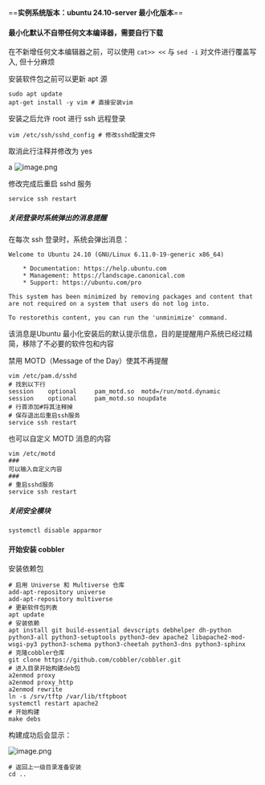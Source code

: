 ==**实例系统版本：ubuntu 24.10-server 最小化版本**==
#### 最小化默认不自带任何文本编译器，需要自行下载
 在不新增任何文本编辑器之前，可以使用 `cat>> <<` 与 `sed -i` 对文件进行覆盖写入, 但十分麻烦
 
安装软件包之前可以更新 apt 源
```shell
sudo apt update
apt-get install -y vim # 直接安装vim
```

安装之后允许 root 进行 ssh 远程登录
```shell
vim /etc/ssh/sshd_config # 修改sshd配置文件
```

取消此行注释并修改为 yes

a
![image.png](https://gitee.com/zhaojiedong/img/raw/master/20250306171738.png)

修改完成后重启 sshd 服务

```shell
service ssh restart
```
##### 关闭登录时系统弹出的消息提醒

在每次 ssh 登录时，系统会弹出消息：

```shell
Welcome to Ubuntu 24.10 (GNU/Linux 6.11.0-19-generic x86_64) 
	
	* Documentation: https://help.ubuntu.com 
	* Management: https://landscape.canonical.com 
	* Support: https://ubuntu.com/pro 

This system has been minimized by removing packages and content that are not required on a system that users do not log into.

To restorethis content, you can run the 'unminimize' command.
```

该消息是Ubuntu 最小化安装后的默认提示信息，目的是提醒用户系统已经过精简，移除了不必要的软件包和内容

禁用 MOTD（Message of the Day）使其不再提醒

```shell
vim /etc/pam.d/sshd
# 找到以下行
session    optional     pam_motd.so  motd=/run/motd.dynamic
session    optional     pam_motd.so noupdate
# 行首添加#将其注释掉
# 保存退出后重启ssh服务
service ssh restart
```

也可以自定义 MOTD 消息的内容

```shell
vim /etc/motd
###
可以输入自定义内容
###
# 重启sshd服务
service ssh restart
```

##### 关闭安全模块

```shell
systemctl disable apparmor
```

#### 开始安装 cobbler

安装依赖包

```shell
# 启用 Universe 和 Multiverse 仓库
add-apt-repository universe
add-apt-repository multiverse
# 更新软件包列表
apt update
# 安装依赖
apt install git build-essential devscripts debhelper dh-python python3-all python3-setuptools python3-dev apache2 libapache2-mod-wsgi-py3 python3-schema python3-cheetah python3-dns python3-sphinx
# 克隆cobbler仓库
git clone https://github.com/cobbler/cobbler.git
# 进入目录开始构建deb包
a2enmod proxy
a2enmod proxy_http
a2enmod rewrite
ln -s /srv/tftp /var/lib/tftpboot
systemctl restart apache2
# 开始构建
make debs
```

构建成功后会显示：

![image.png](https://gitee.com/zhaojiedong/img/raw/master/20250306180510.png)

```shell
# 返回上一级目录准备安装
cd ..

```